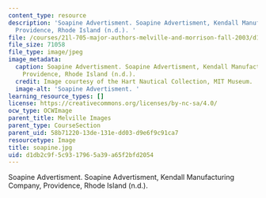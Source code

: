 ```yaml
---
content_type: resource
description: 'Soapine Advertisment. Soapine Advertisment, Kendall Manufacturing Company,
  Providence, Rhode Island (n.d.). '
file: /courses/21l-705-major-authors-melville-and-morrison-fall-2003/d1db2c9f5c9317965a39a65f2bfd2054_soapine.jpg
file_size: 71058
file_type: image/jpeg
image_metadata:
  caption: Soapine Advertisment. Soapine Advertisment, Kendall Manufacturing Company,
    Providence, Rhode Island (n.d.).
  credit: Image courtesy of the Hart Nautical Collection, MIT Museum.
  image-alt: 'Soapine Advertisment. '
learning_resource_types: []
license: https://creativecommons.org/licenses/by-nc-sa/4.0/
ocw_type: OCWImage
parent_title: Melville Images
parent_type: CourseSection
parent_uid: 58b71220-13de-131e-dd03-d9e6f9c91ca7
resourcetype: Image
title: soapine.jpg
uid: d1db2c9f-5c93-1796-5a39-a65f2bfd2054
---
```

Soapine Advertisment. Soapine Advertisment, Kendall Manufacturing Company, Providence, Rhode Island (n.d.). 